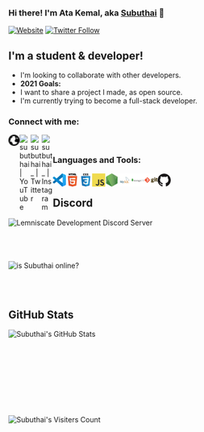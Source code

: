 ### Hi there! I'm Ata Kemal, aka [Subuthai][website] 👋

[![Website](https://img.shields.io/website?label=subuthai.xyz&style=for-the-badge&url=https%3A%2F%2Fsubuthai.xyz)](https://subuthai.xyz)
[![Twitter Follow](https://img.shields.io/twitter/follow/subuthai_?color=1DA1F2&logo=twitter&style=for-the-badge)](https://twitter.com/intent/follow?original_referer=https%3A%2F%2Fgithub.com%2FSubuthai&screen_name=subuthai_)

## I'm a student & developer!

- I'm looking to collaborate with other developers.
- **2021 Goals:**
- I want to share a project I made, as open source.
- I'm currently trying to become a full-stack developer.

### Connect with me:

[<img align="left" alt="subuthai.xyz" width="22px" src="https://raw.githubusercontent.com/iconic/open-iconic/master/svg/globe.svg" />][website]
[<img align="left" alt="subuthai | YouTube" width="22px" src="https://cdn.jsdelivr.net/npm/simple-icons@v3/icons/youtube.svg" />][youtube]
[<img align="left" alt="subuthai_ | Twitter" width="22px" src="https://cdn.jsdelivr.net/npm/simple-icons@v3/icons/twitter.svg" />][twitter]
[<img align="left" alt="subuthai_ | Instagram" width="22px" src="https://cdn.jsdelivr.net/npm/simple-icons@v3/icons/instagram.svg" />][instagram]

<br />

### Languages and Tools:

<img align="left" alt="Visual Studio Code" width="26px" src="https://raw.githubusercontent.com/github/explore/80688e429a7d4ef2fca1e82350fe8e3517d3494d/topics/visual-studio-code/visual-studio-code.png" />
<img align="left" alt="HTML5" width="26px" src="https://raw.githubusercontent.com/github/explore/80688e429a7d4ef2fca1e82350fe8e3517d3494d/topics/html/html.png"/>
<img align="left" alt="CSS3" width="26px" src="https://raw.githubusercontent.com/github/explore/80688e429a7d4ef2fca1e82350fe8e3517d3494d/topics/css/css.png"/>
<img align="left" alt="JavaScript" width="26px" src="https://raw.githubusercontent.com/github/explore/80688e429a7d4ef2fca1e82350fe8e3517d3494d/topics/javascript/javascript.png"/>
<img align="left" alt="Node.js" width="26px" src="https://raw.githubusercontent.com/github/explore/80688e429a7d4ef2fca1e82350fe8e3517d3494d/topics/nodejs/nodejs.png"/>
<img align="left" alt="MySQL" width="26px" src="https://raw.githubusercontent.com/github/explore/80688e429a7d4ef2fca1e82350fe8e3517d3494d/topics/mysql/mysql.png"/>
<img align="left" alt="MongoDB" width="26px" src="https://raw.githubusercontent.com/github/explore/80688e429a7d4ef2fca1e82350fe8e3517d3494d/topics/mongodb/mongodb.png"/>
<img align="left" alt="Git" width="26px" src="https://raw.githubusercontent.com/github/explore/80688e429a7d4ef2fca1e82350fe8e3517d3494d/topics/git/git.png"/>
<img align="left" alt="GitHub" width="26px" src="https://raw.githubusercontent.com/github/explore/78df643247d429f6cc873026c0622819ad797942/topics/github/github.png"/>

<br />

## Discord 
  [<img align="left" alt="Lemniscate Development Discord Server" src="https://discordapp.com/api/guilds/638385129030418452/widget.png?style=banner2" alt="Lemniscate Dev"/>][discord]
  <br /><br /><br /><br /><br />
  <img align="left" alt="is Subuthai online?" src="https://dcbadge.vercel.app/api/shield/275723948803489792?style=flat&theme=clean" />

<br />
<br />
<br />

## GitHub Stats
  <img align="left" alt="Subuthai's GitHub Stats" src="https://github-readme-stats.vercel.app/api?username=subuthai&theme=dark" />
  <br /><br /><br /><br /><br /><br /><br /><br /><br /><br />
  <img align="left" alt="Subuthai's Visiters Count" src="https://komarev.com/ghpvc/?username=Subuthai">

<br />

[website]: https://subuthai.xyz
[twitter]: https://twitter.com/subuthai_
[youtube]: https://youtube.com/Subuthai
[instagram]: https://instagram.com/subuthai_
[discord]: https://discord.gg/yBPcHQcVjB

